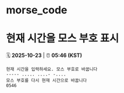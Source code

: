 # morse_code
# 현재 시간을 모스 부호 표시
<!-- MORSE_TIME_START -->
🗓️ **2025-10-23** | ⏰ **05:46 (KST)**

```
현재 시간을 입력하세요. 모스 부호로 바꿉니다
----- ..... ....- -....
모스 부호를 다시 현재 시간으로 바꿉니다
0546
```
<!-- MORSE_TIME_END -->
